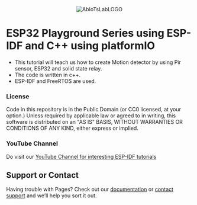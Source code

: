 <div align="center">
    <img src="https://avatars.githubusercontent.com/u/88239121?v=4" alt="AbIoTsLabLOGO"/>
</div>

# ESP32 Playground Series using ESP-IDF and C++ using platformIO

* This tutorial will teach us how to create Motion detector by using Pir sensor, ESP32 and solid state relay. 
* The code is written in c++.
* ESP-IDF and FreeRTOS are used.

### License
Code in this repository is in the Public Domain (or CC0 licensed, at your option.) Unless required by applicable law or agreed to in writing, this software is distributed on an "AS IS" BASIS, WITHOUT WARRANTIES OR CONDITIONS OF ANY KIND, either express or implied.

### YouTube Channel
 Do visit our [YouTube Channel for interesting ESP-IDF tutorials](https://www.youtube.com/channel/UC731eN2pwAXxu9tZk5AqPPw)

## Support or Contact

Having trouble with Pages? Check out our [documentation](https://docs.github.com/categories/github-pages-basics/) or [contact support](https://support.github.com/contact) and we’ll help you sort it out.

